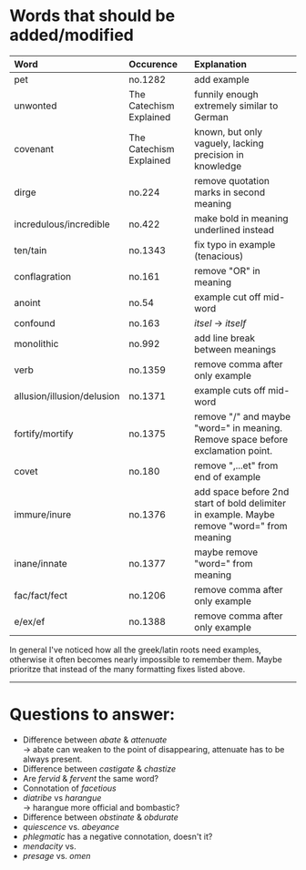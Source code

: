 # Words that should be added/modified

| Word                       | Occurence               | Explanation                                                                                |
| :----------------          | :--------               | :----------------------                                                                    |
| pet                        | no.1282                 | add example                                                                                |
| unwonted                   | The Catechism Explained | funnily enough extremely similar to German                                                 |
| covenant                   | The Catechism Explained | known, but only vaguely, lacking precision in knowledge                                    |
| dirge                      | no.224                  | remove quotation marks in second meaning                                                   |
| incredulous/incredible     | no.422                  | make bold in meaning underlined instead                                                    |
| ten/tain                   | no.1343                 | fix typo in example (tenacious)                                                            |
| conflagration              | no.161                  | remove "OR" in meaning                                                                     |
| anoint                     | no.54                   | example cut off mid-word                                                                   |
| confound                   | no.163                  | _itsel_ -> _itself_                                                                        |
| monolithic                 | no.992                  | add line break between meanings                                                            |
| verb                       | no.1359                 | remove comma after only example                                                            |
| allusion/illusion/delusion | no.1371                 | example cuts off mid-word                                                                  |
| fortify/mortify            | no.1375                 | remove "/" and maybe "word=" in meaning. Remove space before exclamation point.            |
| covet                      | no.180                  | remove ",...et" from end of example                                                        |
| immure/inure               | no.1376                 | add space before 2nd start of bold delimiter in example. Maybe remove "word=" from meaning |
| inane/innate               | no.1377                 | maybe remove "word=" from meaning                                                          |
| fac/fact/fect              | no.1206                 | remove comma after only example                                                            |
| e/ex/ef                    | no.1388                 | remove comma after only example                                                            |

In general I've noticed how all the greek/latin roots need examples, otherwise it often becomes nearly impossible to remember them. Maybe prioritze that instead of the many formatting fixes listed above.

----

# Questions to answer:

- Difference between _abate_ & _attenuate_<br />
  → abate can weaken to the point of disappearing, attenuate has to be always present.
- Difference between _castigate_ & _chastize_
- Are _fervid_ & _fervent_ the same word?
- Connotation of _facetious_
- _diatribe_ vs _harangue_<br />
  → harangue more official and bombastic?
- Difference between _obstinate_ &  _obdurate_
- _quiescence_ vs. _abeyance_
- _phlegmatic_ has a negative connotation, doesn't it?
- _mendacity_ vs.
- _presage_ vs. _omen_
